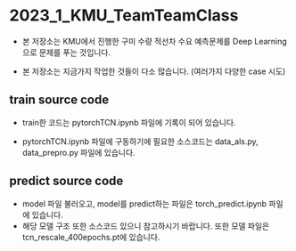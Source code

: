 # 2023_1_KMU_TeamTeamClass

* 본 저장소는 KMU에서 진행한 구미 수량 적선차 수요 예측문제를 Deep Learning으로 문제를 푸는 것입니다.

* 본 저장소는 지금가지 작업한 것들이 다소 많습니다.
(여러가지 다양한 case 시도)

## train source code

* train한 코드는 pytorchTCN.ipynb 파일에 기록이 되어 있습니다.

* pytorchTCN.ipynb 파일에 구동하기에 필요한 소스코드는 data_als.py, data_prepro.py 파일에 있습니다.


## predict source code
* model 파일 불러오고, model를 predict하는 파일은 torch_predict.ipynb 파일에 있습니다.
* 해당 모델 구조 또한 소스코드 있으니 참고하시기 바랍니다. 또한 모델 파일은 tcn_rescale_400epochs.pt에 있습니다.


